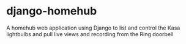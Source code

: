 # django-homehub
A homehub web application using Django to list and control the Kasa lightbulbs and pull live views and recording from the Ring doorbell
